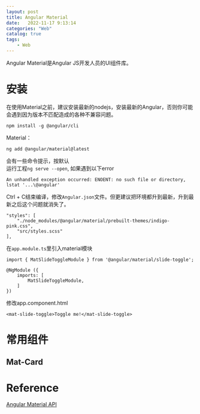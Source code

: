 ```yaml
---
layout: post
title: Angular Material
date:   2022-11-17 9:13:14
categories: "Web"
catalog: true
tags: 
    - Web
---
```


Angular Material是Angular JS开发人员的UI组件库。  
# 安装
在使用Material之前，建议安装最新的nodejs，安装最新的Angular，否则你可能会遇到因为版本不匹配造成的各种不兼容问题。

    npm install -g @angular/cli 

Material： 

    ng add @angular/material@latest

会有一些命令提示，按默认  
运行工程`ng serve --open`, 如果遇到以下error

    An unhandled exception occurred: ENOENT: no such file or directory, lstat '...\@angular'

Ctrl + C结束编译，修改`Angular.json`文件。但更建议把环境都升到最新，升到最新之后这个问题就消失了。  

    "styles": [
        "./node_modules/@angular/material/prebuilt-themes/indigo-pink.css",
        "src/styles.scss"
    ],

在`app.module.ts`里引入material模块  

    import { MatSlideToggleModule } from '@angular/material/slide-toggle';

    @NgModule ({
        imports: [
            MatSlideToggleModule,
        ]
    })

修改app.component.html  

    <mat-slide-toggle>Toggle me!</mat-slide-toggle>


# 常用组件

## Mat-Card

# Reference
[Angular Material API](https://material.angular.cn/components/categories)
